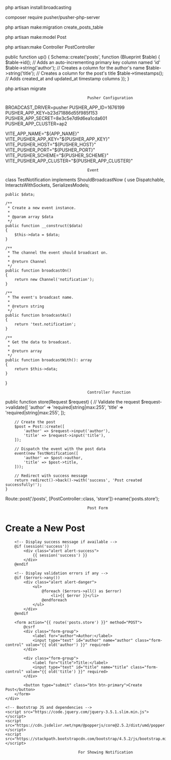 
php artisan install:broadcasting   

 composer require pusher/pusher-php-server       

 php artisan make:migration create_posts_table     

php artisan make:model Post           

php artisan:make Controller PostController        




public function up()
    {
        Schema::create('posts', function (Blueprint $table) {
            $table->id(); // Adds an auto-incrementing primary key column named 'id'
            $table->string('author'); // Creates a column for the author's name
            $table->string('title'); // Creates a column for the post's title
            $table->timestamps(); // Adds created_at and updated_at timestamp columns
        });
    }



php artisan migrate








										Pusher Configuration


BROADCAST_DRIVER=pusher
PUSHER_APP_ID=1676199
PUSHER_APP_KEY=b23d71886d55f985f153
PUSHER_APP_SECRET=8e3c5e7d9d6ea1cda601
PUSHER_APP_CLUSTER=ap2

VITE_APP_NAME="${APP_NAME}"
VITE_PUSHER_APP_KEY="${PUSHER_APP_KEY}"
VITE_PUSHER_HOST="${PUSHER_HOST}"
VITE_PUSHER_PORT="${PUSHER_PORT}"
VITE_PUSHER_SCHEME="${PUSHER_SCHEME}"
VITE_PUSHER_APP_CLUSTER="${PUSHER_APP_CLUSTER}"



										Event



class TestNotification implements ShouldBroadcastNow
{
    use Dispatchable, InteractsWithSockets, SerializesModels;

    public $data;

    /**
     * Create a new event instance.
     *
     * @param array $data
     */
    public function __construct($data)
    {
        $this->data = $data;
    }

    /**
     * The channel the event should broadcast on.
     *
     * @return Channel
     */
    public function broadcastOn()
    {
        return new Channel('notification');
    }

    /**
     * The event's broadcast name.
     *
     * @return string
     */
    public function broadcastAs()
    {
        return 'test.notification';
    }

    /**
     * Get the data to broadcast.
     *
     * @return array
     */
    public function broadcastWith(): array
    {
        return $this->data;
    }
}



										Controller Function


public function store(Request $request)
    {
        // Validate the request
        $request->validate([
            'author' => 'required|string|max:255',
            'title' => 'required|string|max:255',
        ]);

        // Create the post
        $post = Post::create([
            'author' => $request->input('author'),
            'title' => $request->input('title'),
        ]);

        // Dispatch the event with the post data
        event(new TestNotification([
            'author' => $post->author,
            'title' => $post->title,
        ]));

        // Redirect with success message
        return redirect()->back()->with('success', 'Post created successfully!');
    }




 
Route::post('/posts', [PostController::class, 'store'])->name('posts.store');

 






										Post Form



<!DOCTYPE html>
<html lang="en">
<head>
    <meta charset="UTF-8">
    <meta name="viewport" content="width=device-width, initial-scale=1.0">
    <title>Create Post</title>
    <!-- Bootstrap CSS -->
    <link href="https://maxcdn.bootstrapcdn.com/bootstrap/4.5.2/css/bootstrap.min.css" rel="stylesheet">
</head>
<body>
    <div class="container mt-5">
        <h1>Create a New Post</h1>

        <!-- Display success message if available -->
        @if (session('success'))
            <div class="alert alert-success">
                {{ session('success') }}
            </div>
        @endif

        <!-- Display validation errors if any -->
        @if ($errors->any())
            <div class="alert alert-danger">
                <ul>
                    @foreach ($errors->all() as $error)
                        <li>{{ $error }}</li>
                    @endforeach
                </ul>
            </div>
        @endif

        <form action="{{ route('posts.store') }}" method="POST">
            @csrf
            <div class="form-group">
                <label for="author">Author:</label>
                <input type="text" id="author" name="author" class="form-control" value="{{ old('author') }}" required>
            </div>

            <div class="form-group">
                <label for="title">Title:</label>
                <input type="text" id="title" name="title" class="form-control" value="{{ old('title') }}" required>
            </div>

            <button type="submit" class="btn btn-primary">Create Post</button>
        </form>
    </div>

    <!-- Bootstrap JS and dependencies -->
    <script src="https://code.jquery.com/jquery-3.5.1.slim.min.js"></script>
    <script src="https://cdn.jsdelivr.net/npm/@popperjs/core@2.5.2/dist/umd/popper.min.js"></script>
    <script src="https://stackpath.bootstrapcdn.com/bootstrap/4.5.2/js/bootstrap.min.js"></script>
</body>
</html>











									For Showing Notification


<!DOCTYPE html>
<html lang="en">
<head>
    <meta charset="UTF-8">
    <meta name="viewport" content="width=device-width, initial-scale=1.0">
    <title>Pusher Test with Icons</title>
    <!-- Toastr CSS -->
    <link rel="stylesheet" href="https://cdnjs.cloudflare.com/ajax/libs/toastr.js/latest/css/toastr.min.css">
    <!-- Font Awesome CSS -->
    <link rel="stylesheet" href="https://cdnjs.cloudflare.com/ajax/libs/font-awesome/6.0.0-beta3/css/all.min.css">
    <!-- jQuery -->
    <script src="https://code.jquery.com/jquery-3.6.4.min.js"></script>
    <!-- Toastr JavaScript -->
    <script src="https://cdnjs.cloudflare.com/ajax/libs/toastr.js/latest/js/toastr.min.js"></script>
    <!-- Pusher JavaScript -->
    <script src="https://js.pusher.com/8.2.0/pusher.min.js"></script>
    <style>
        /* Custom style for Toastr notifications */
        .toast-info .toast-message {
            display: flex;
            align-items: center;
        }
        .toast-info .toast-message i {
            margin-right: 10px;
        }
        .toast-info .toast-message .notification-content {
            display: flex;
            flex-direction: row;
            align-items: center;
        }
    </style>
    <script>
        Pusher.logToConsole = true;

        // Initialize Pusher
        var pusher = new Pusher('b23d71886d55f985f153', {
            cluster: 'ap2'
        });

        // Subscribe to the channel
        var channel = pusher.subscribe('notification');

        // Bind to the event
        channel.bind('test.notification', function(data) {
            console.log('Received data:', data); // Debugging line

            // Display Toastr notification with icons and inline content
            if (data.author && data.title) {
                toastr.info(
                    `<div class="notification-content">
                        <i class="fas fa-user"></i> <span>   ${data.author}</span>
                        <i class="fas fa-book" style="margin-left: 20px;"></i> <span>  ${data.title}</span>
                    </div>`,
                    'New Post Notification',
                    {
                        closeButton: true,
                        progressBar: true,
                        timeOut: 0, // Set timeOut to 0 to make it persist until closed
                        extendedTimeOut: 0, // Ensure the notification stays open
                        positionClass: 'toast-top-right',
                        enableHtml: true
                    }
                );
            } else {
                console.error('Invalid data received:', data);
            }
        });

        // Debugging line
        pusher.connection.bind('connected', function() {
            console.log('Pusher connected');
        });
    </script>
</head>
<body>
    <h1>Pusher Test with Icons</h1>
    <p>
        Try publishing an event to channel <code>notification</code>
        with event name <code>test.notification</code>.
    </p>
</body>
</html>
Laravel11PusherNotification.txt
Displaying Laravel11PusherNotification.txt.
